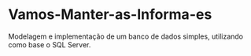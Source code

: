 # Vamos-Manter-as-Informa-es
Modelagem e implementação de um banco de dados simples, utilizando como base o SQL Server.
